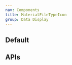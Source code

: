 ```yaml
---
nav: Components
title: MaterialFileTypeIcon
group: Data Display
---
```


## Default

<code src="./demos/index.tsx" nopadding></code>

## APIs
